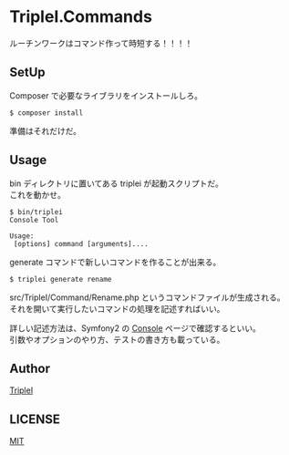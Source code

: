 TripleI.Commands
================

ルーチンワークはコマンド作って時短する！！！！


## SetUp
Composer で必要なライブラリをインストールしろ。

```
$ composer install
```

準備はそれだけだ。


## Usage
bin ディレクトリに置いてある triplei が起動スクリプトだ。  
これを動かせ。

```
$ bin/triplei
Console Tool

Usage:
 [options] command [arguments]....
```

generate コマンドで新しいコマンドを作ることが出来る。

```
$ triplei generate rename
```

src/TripleI/Command/Rename.php というコマンドファイルが生成される。  
それを開いて実行したいコマンドの処理を記述すればいい。  

詳しい記述方法は、Symfony2 の [Console](http://docs.symfony.gr.jp/symfony2/components/console/introduction.html) ページで確認するといい。  
引数やオプションのやり方、テストの書き方も載っている。


## Author

[TripleI](https://github.com/triple-i)  


## LICENSE

[MIT](https://github.com/triple-i/TripleI.Commands/blob/master/LICENSE)